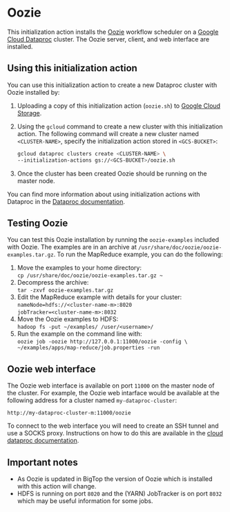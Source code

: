 # Oozie 

This initialization action installs the [Oozie](http://oozie.apache.org) workflow scheduler on a [Google Cloud Dataproc](https://cloud.google.com/dataproc) cluster. The Oozie server, client, and web interface are installed. 

## Using this initialization action
You can use this initialization action to create a new Dataproc cluster with Oozie installed by:

1. Uploading a copy of this initialization action (`oozie.sh`) to [Google Cloud Storage](https://cloud.google.com/storage).
2. Using the `gcloud` command to create a new cluster with this initialization action. The following command will create a new cluster named `<CLUSTER-NAME>`, specify the initialization action stored in `<GCS-BUCKET>`:
   
    ```bash
    gcloud dataproc clusters create <CLUSTER-NAME> \
    --initialization-actions gs://<GCS-BUCKET>/oozie.sh
    ```
3. Once the cluster has been created Oozie should be running on the master node. 

You can find more information about using initialization actions with Dataproc in the [Dataproc documentation](https://cloud.google.com/dataproc/init-actions).

## Testing Oozie
You can test this Oozie installation by running the `oozie-examples` included with Oozie. The examples are in an archive at `/usr/share/doc/oozie/oozie-examples.tar.gz`. To run the MapReduce example, you can do the following:

1. Move the examples to your home directory:<br/>
`cp /usr/share/doc/oozie/oozie-examples.tar.gz ~`
2. Decompress the archive:<br/>
`tar -zxvf oozie-examples.tar.gz`
3. Edit the MapReduce example with details for your cluster:<br/>
`nameNode=hdfs://<cluster-name-m>:8020`<br/>
`jobTracker=<cluster-name-m>:8032`
4. Move the Oozie examples to HDFS:<br/>
`hadoop fs -put ~/examples/ /user/<username>/`
5. Run the example on the command line with:<br/>
`oozie job -oozie http://127.0.0.1:11000/oozie -config \
~/examples/apps/map-reduce/job.properties -run`
   

## Oozie web interface
The Oozie web interface is available on port `11000` on the master node of the cluster. For example, the Oozie web intarface would be available at the following address for a cluster named `my-dataproc-cluster`:

    http://my-dataproc-cluster-m:11000/oozie
    
To connect to the web interface you will need to create an SSH tunnel and use a SOCKS proxy. Instructions on how to do this are available in the [cloud dataproc documentation](https://cloud.google.com/dataproc/cluster-web-interfaces).

## Important notes
* As Oozie is updated in BigTop the version of Oozie which is installed with this action will change.
* HDFS is running on port `8020` and the (YARN) JobTracker is on port `8032` which may be useful information for some jobs.
